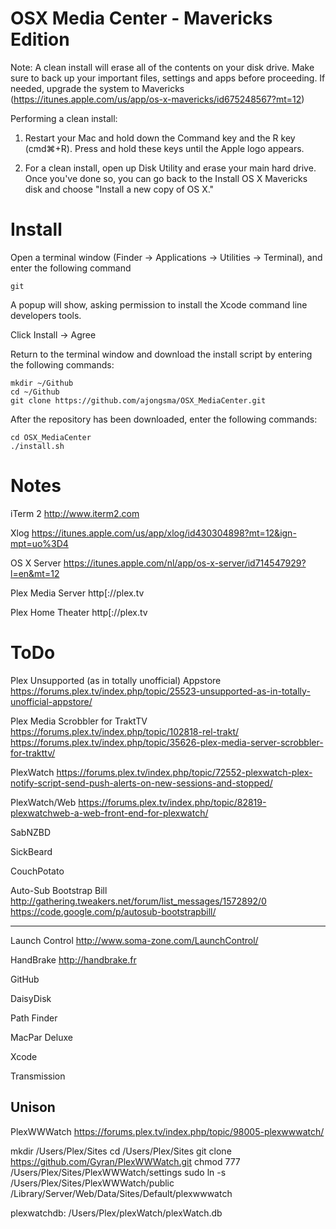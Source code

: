 OSX Media Center - Mavericks Edition
===============

Note: A clean install will erase all of the contents on your disk drive. Make sure to back up your important files, settings and apps before proceeding. If needed, upgrade the system to Mavericks (https://itunes.apple.com/us/app/os-x-mavericks/id675248567?mt=12)

Performing a clean install:

1. Restart your Mac and hold down the Command key and the R key (cmd⌘+R). Press and hold these keys until the Apple logo appears.

2. For a clean install, open up Disk Utility and erase your main hard drive. Once you've done so, you can go back to the Install OS X Mavericks disk and choose "Install a new copy of OS X."


Install 
=====
Open a terminal window (Finder -> Applications -> Utilities -> Terminal), and enter the following command
```
git
```
A popup will show, asking permission to install the Xcode command line developers tools.

Click Install -> Agree

Return to the terminal window and download the install script by entering the following commands:
```
mkdir ~/Github
cd ~/Github
git clone https://github.com/ajongsma/OSX_MediaCenter.git
```

After the repository has been downloaded, enter the following commands:
```
cd OSX_MediaCenter
./install.sh
```


Notes
===============

iTerm 2
http://www.iterm2.com

Xlog
https://itunes.apple.com/us/app/xlog/id430304898?mt=12&ign-mpt=uo%3D4

OS X Server 
https://itunes.apple.com/nl/app/os-x-server/id714547929?l=en&mt=12

Plex Media Server
http[://plex.tv

Plex Home Theater
http[://plex.tv


ToDo
===============

Plex Unsupported (as in totally unofficial) Appstore
https://forums.plex.tv/index.php/topic/25523-unsupported-as-in-totally-unofficial-appstore/

Plex Media Scrobbler for TraktTV
https://forums.plex.tv/index.php/topic/102818-rel-trakt/
https://forums.plex.tv/index.php/topic/35626-plex-media-server-scrobbler-for-trakttv/

PlexWatch
https://forums.plex.tv/index.php/topic/72552-plexwatch-plex-notify-script-send-push-alerts-on-new-sessions-and-stopped/

PlexWatch/Web
https://forums.plex.tv/index.php/topic/82819-plexwatchweb-a-web-front-end-for-plexwatch/

SabNZBD

SickBeard

CouchPotato

Auto-Sub Bootstrap Bill
http://gathering.tweakers.net/forum/list_messages/1572892/0
https://code.google.com/p/autosub-bootstrapbill/

----------------

Launch Control
http://www.soma-zone.com/LaunchControl/

HandBrake
http://handbrake.fr

GitHub

DaisyDisk

Path Finder

MacPar Deluxe

Xcode

Transmission

Unison
----------------

PlexWWWatch
https://forums.plex.tv/index.php/topic/98005-plexwwwatch/

mkdir /Users/Plex/Sites
cd /Users/Plex/Sites
git clone https://github.com/Gyran/PlexWWWatch.git
chmod 777 /Users/Plex/Sites/PlexWWWatch/settings
sudo ln -s /Users/Plex/Sites/PlexWWWatch/public /Library/Server/Web/Data/Sites/Default/plexwwwatch

plexwatchdb: /Users/Plex/plexWatch/plexWatch.db
